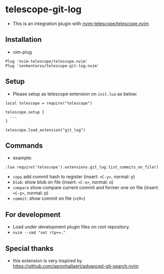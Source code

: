 # telescope-git-log
* This is an integration plugin with [nvim-telescope/telescope.nvim](https://github.com/nvim-telescope/telescope.nvim)

## Installation
* vim-plug
```
Plug 'nvim-telescope/telescope.nvim'
Plug 'senkentarou/telescope-git-log.nvim'
```

## Setup
* Please setup as telescope extension on `init.lua` as below:
```
local telescope = require("telescope")

telescope.setup {
  ...
}

telescope.load_extension("git_log")
```

## Commands
* example:
```
:lua require('telescope').extensions.git_log.list_commits_on_file()
```

* `copy` add commit hash to register (insert: `<C-y>`, normal: y)
* `blob`: show blob on file (insert: `<C-o>`, normal: o)
* `compare` show compare current commit and former one on file (insert: `<C-p>`, normal: p)
* `commit`: show commit on file (`<CR>`)


## For development
* Load under development plugin files on root repository.
* `nvim --cmd "set rtp+=."`

## Special thanks
* this extension is very inspired by https://github.com/aaronhallaert/advanced-git-search.nvim
